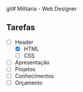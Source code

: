 git# Militaria - Web Designer

## Tarefas

- [ ] Header
    - [x] HTML
    - [ ] CSS
- [ ] Apresentação
- [ ] Projetos
- [ ] Conhecimentos
- [ ] Orçamento